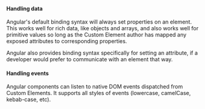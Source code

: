 <h4 id="angular-handling-data">Handling data</h4>

Angular's default binding syntax will always set properties on an element. This
works well for rich data, like objects and arrays, and also works well for
primitive values so long as the Custom Element author has mapped any exposed
attributes to corresponding properties. 

Angular also provides binding syntax specifically for setting an attribute, if a
developer would prefer to communicate with an element that way.

<h4 id="angular-handling-events">Handling events</h4>

Angular components can listen to native DOM events dispatched from Custom
Elements. It supports all styles of events (lowercase, camelCase, kebab-case,
etc).
